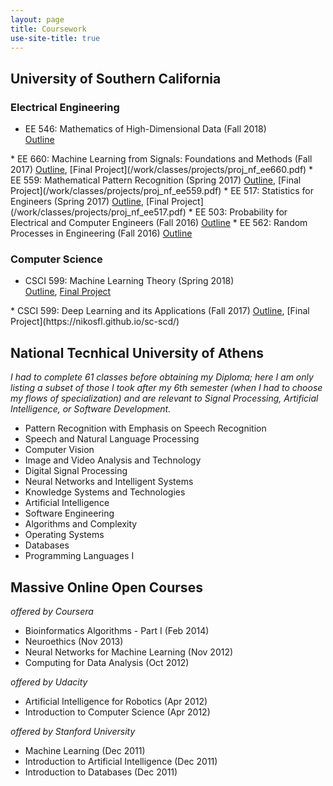 ```yaml
---
layout: page
title: Coursework
use-site-title: true
---
```


<script type="text/javascript">
function showOrHide(id) 
{
    var div = document.getElementById(id);
    if (div.style.display == "block") 
    {
        div.style.display = "none";
    }
    else 
    {
        div.style.display = "block";
    }
}
</script>

## University of Southern California
### Electrical Engineering
* EE 546: Mathematics of High-Dimensional Data (Fall 2018)  
<a href="javascript:showOrHide('syl_ee546');">Outline</a>  
<div style="display:none" id="syl_ee546">
<ol class="listing-grey" style="margin-left: 4%;">
  <li>Introduction to Mathematics of Data; Sample Applications; Optimization Basics</li>
  <li>Optimization for Modern Data Analysis I: First Order Methods, Accelerated Schemes</li>
  <li>Optimization for Modern Data Analysis II: Sub-Gradients and Non-Smooth Optimization, Incremental and Stochastic Schemes</li>
  <li>Basics of Concentration of Measure and High Dimensional Probability</li>
  <li>Non-Asymptotic Random Matrix Theory and Matrix Concentration</li>
  <li>Dimension Reduction, Sketching, and Applications</li>
  <li>Fast and Randomized Methods for Numerical Linear Algebra</li>
  <li>Clustering I: Matrix Perturbation Theory</li>
  <li>Clustering II: Spectral Algorithms, Application in Community Detection</li>
  <li>Linear Inverse Problems I: Compressive Sensing and Sparsity, Recommender Systems, Matrix Completion and Low-Rank Modeling</li>
  <li>Linear Inverse Problems II: Recovery of ne-scale Data from coarse-scale Measurements: Applications in Deblurring, Fluorescence Microscopy, Wireless Communications, Medical Imaging and Computer Vision</li>
  <li>Modern Theory of Linear Inverse Problems; Iterative Algorithms and Non-Convex Optimization; Phase Retrieval and Computational Imaging</li>
  <li>Discrete and Submodular Optimization and Learning</li>
  <li>Learning Representations; Sparse Coding; Word Embeddings</li>
  <li>Kernel Methods; “Shallow" and “Deep" Learning</li>
</ol>
</div>
* EE 660: Machine Learning from Signals: Foundations and Methods (Fall 2017)  
<a href="javascript:showOrHide('syl_ee660');">Outline</a>, [Final Project](/work/classes/projects/proj_nf_ee660.pdf)
<div style="display:none" id="syl_ee660">
<ol class="listing-grey" style="margin-left: 3%;">
    <li>Introduction to Machine Learning</li>
    <li>Key Issues and Concepts in Machine Learning</li>
    <li>Multidimensional Regression: Linear Regression, Maximum-Likelihood and MAP Estimation, Ridge Regression, Bayesian regression; Learning Linear and Non-Linear Relationships</li>
    <li>Review of Convexity and Optimization</li>
    <li>Logistic Regression</li>
    <li>Feasibility of Learning: Deterministic and Statistical Views; Hoeffding Inequality; Inductive Bias</li>
    <li>Complexity of Learning I: Generalization; Estimation of Error on New Data; Implications in Dataset Usage</li>
    <li>Complexity of Learning II: Bias-Variance Decomposition; Learning Curves; Overfitting</li>
    <li>Regularization; Feature Reduction; Sparsity</li>
    <li>Model Selection and Validation</li>
    <li>Boosting Techniques and Decision Trees</li>
    <li>Kernel Methods</li>
    <li>Semi-Supervised Learning for Classification</li>
    <li>Unsupervised Learning for Clustering: Statistical Techniques</li>
    <li>Unsupervised Learning for Clustering: Other Techniques</li>
</ol>
</div>
* EE 559: Mathematical Pattern Recognition (Spring 2017)  
<a href="javascript:showOrHide('syl_ee559');">Outline</a>, [Final Project](/work/classes/projects/proj_nf_ee559.pdf)
<div style="display:none" id="syl_ee559">
<ol class="listing-grey" style="margin-left: 3%;">
    <li>Basic Concepts in Pattern Recognition; A Paradigm in Pattern Recognition</li>
    <li>Distribution-Free Classification I: Classifier Design</li>
    <li>Distribution-Free Classification II: Training and Optimization for Supervised Learning</li>
    <li>Statistical Classification I: Statistics are Known - Bayes Decision Theory</li>
    <li>Statistical Classification II: Statistics are Partially Known - Parameter Estimation</li>
    <li>Statistical Classification III: Statistics are Unknown - Non-Parametric Techniques</li>
    <li>Statistical Classification IV: Supervised Learning</li>
    <li>Validation and Cross-Validation; Feature Selection and Reduction</li>
    <li>Artificial Neural Networks</li>
</ol>
</div>
* EE 517: Statistics for Engineers (Spring 2017)  
<a href="javascript:showOrHide('syl_ee517');">Outline</a>, [Final Project](/work/classes/projects/proj_nf_ee517.pdf)
<div style="display:none" id="syl_ee517">
<ol class="listing-grey" style="margin-left: 3%;">
    <li>Overview of Statistics; Probability Review</li>
    <li>Sampling Distributions</li>
    <li>Point Estimation</li>
    <li>Confidence Intervals</li>
    <li>Hypothesis Testing</li>
    <li>Tests for Probability Densities; Contingency Tables</li>
    <li>Sufficient Statistics; Cramer-Rao Bound; Ratio Hypothesis Tests</li>
    <li>Sequential Tests; Linear Regression; Heteroscedasticity</li>
    <li>Multiple Regression; Multicollinearity Diagnostics</li>
    <li>Model Building; Stepwise Regression; Statistical Process Control</li>
    <li>Other Regression Types; ANOVA</li>
    <li>Runs; Experimental Design; Bayesian Statistics</li>
    <li>Expectation-Maximization; Hierarchical Bayes and Gibbs Samplers; Non-Parametric/Robust Tools</li>
</ol>
</div>
* EE 503: Probability for Electrical and Computer Engineers (Fall 2016)  
<a href="javascript:showOrHide('syl_ee503');">Outline</a>
<div style="display:none" id="syl_ee503">
<ol class="listing-grey" style="margin-left: 3%;">
    <li>Logic and Sets; Sigma Algebras; Probability Axioms</li>
    <li>Independence; Total Probability; Bayes' Theorem</li>
    <li>Combinatorics; Binomial Theorem; Limits of Sequences</li>
    <li>Poisson Theorem; Negative Binomial; Formal Reasoning</li>
    <li>Random Variables; Densities and Cumulative Distributions</li>
    <li>Expectations and Moments of Random Variables</li>
    <li>Covariance; Correlation; Uncertainty Principles</li>
    <li>Stochastic Convergence; Laws of Large Numbers</li>
    <li>Conditional Expectations; Maximum Likelihood Estimation</li>
    <li>Transformed Densities; Random Sampling; Entropy</li>
    <li>Central Limit Theorem and Applications; Confidence Intervals</li>
    <li>Financial Engineering; Introduction to Martingales and Markov Chains</li>
    <li>Markov Chains: Estimation</li>
    <li>Markov Chains and Queues: Advanced Applications</li>
</ol>
</div>
* EE 562: Random Processes in Engineering (Fall 2016)  
<a href="javascript:showOrHide('syl_ee562');">Outline</a>
<div style="display:none" id="syl_ee562">
<ol class="listing-grey" style="margin-left: 3%;">
    <li>Definition of Random Processes: Random Variables, Random Vectors, Random Sequences, Random Waveforms, etc.</li>
    <li>Second Order Statistics: Properties of Correlation Functions</li>
    <li>Covariance Matrix Factorization; Eigenvalues - Eigenvectors; Causal Factoring and Whitening Concepts</li>
    <li>Gaussian Processes</li>
    <li>Simple Hypothesis Tests</li>
    <li>Linear Minimum-Mean-Square-Error Estimation; Orthogonality Principle</li>
    <li>Linear Operations on Random Processes; Convergence Concepts: Convolution, Integration, Differentiation</li>
    <li>Frequency Domain Analysis: Time Invariant Linear Operations</li>
    <li>Energy Spectra; Power Spectra; White Noise Approximations</li>
    <li>Linear Transformations of Wide-Sense Stationary Random Processes; Spectral Factorization; Applications</li>
    <li>Poisson Distributed Events in Time; Campbell’s Theorem</li>
    <li>Karhuenen-Loeve Expansions of Finite Intervals</li>
    <li>Narrowband Process Representations</li>
    <li>Time Averages; Ergodicity</li>
</ol>
</div>

### Computer Science
* CSCI 599: Machine Learning Theory (Spring 2018)  
<a href="javascript:showOrHide('syl_csci599b');">Outline</a>, [Final Project](/work/classes/projects/proj_nf_csci599b.pdf.pdf)
<div style="display:none" id="syl_csci599b">
<ol class="listing-grey" style="margin-left: 3%;">
    <li>Introduction to Machine Learning Theory; Supervised Learning</li>
    <li>Online Learning; Winnow Algorithm</li>
    <li>Perceptron Algorithm; Generic Bounds for Online Learning</li>
    <li>VC dimension; Weighted Majority</li>
    <li>PAC Learning Model; Online to PAC Conversion</li>
    <li>VC Dimension; Sample Complexity of PAC Learning</li>
    <li>Weak and Strong Learning</li>
    <li>Boosting</li>
    <li>PAC Learning with Noise: Random Classification Noise, Malicious Noise</li>
    <li>Statistical Query (SQ) Learning; Simulating SQ Queries in the Presence of Random Classification Noise</li>
    <li>Adaboost Algorithm and Analysis</li>
</ol>
</div>
* CSCI 599: Deep Learning and its Applications (Fall 2017)  
 <a href="javascript:showOrHide('syl_csci599');">Outline</a>, [Final Project](https://nikosfl.github.io/sc-scd/)
<div style="display:none" id="syl_csci599">
<ol class="listing-grey" style="margin-left: 3%;">
    <li>Machine Learning Review</li>
    <li>Loss Functions and Optimization; Feed Forward Neural Networks</li>
    <li>Convolutional Neural Networks (CNNs)</li>
    <li>Training Neural Networks</li>
    <li>CNN Architectures</li>
    <li>Deep Learning Software</li>
    <li>Recurrent Neural Networks</li>
    <li>Generative Adversarial Networks (GANs)</li>
    <li>Variational Autoencoders</li>
    <li>PixelRNN; PixelCNN</li>
    <li>Deep Reinforcement Learning</li>
    <li>InfoGAN; CycleGAN</li>
    <li>Attention Networks; Relational Networks; Memory Networks</li>
    <li>AlphaGo; AlphaGo Zero</li>
    <li>Imitation Learning</li>
</ol>
</div>

## National Tecnhical University of Athens
*I had to complete 61 classes before obtaining my Diploma; here I am only listing a subset of those I took after my 6th semester (when I had to choose my flows of specialization) and are relevant to Signal Processing, Artificial Intelligence, or Software Development.* 
* Pattern Recognition with Emphasis on Speech Recognition 
* Speech and Natural Language Processing 
* Computer Vision 
* Image and Video Analysis and Technology
* Digital Signal Processing
* Neural Networks and Intelligent Systems 
* Knowledge Systems and Technologies 
* Artificial Intelligence  
* Software Engineering 
* Algorithms and Complexity
* Operating Systems 
* Databases 
* Programming Languages I
<!-- * Physiological Systems Modeling, Simulation, and Control * Optimization Techniques and Control Applications * Graph Theory -->
<!-- * Applied Mathematics - Calculus of Variations * Biomedical Technology Laboratory * Electromagnetic Compatibility -->
<!-- * Mathematical Logic for Computer Science * Control Systems Design -->

## Massive Online Open Courses
*offered by Coursera*
* Bioinformatics Algorithms - Part I (Feb 2014)
* Neuroethics (Nov 2013)
* Neural Networks for Machine Learning (Nov 2012)
* Computing for Data Analysis (Oct 2012)  

*offered by Udacity*
* Artificial Intelligence for Robotics (Apr 2012)
* Introduction to Computer Science (Apr 2012)  

*offered by Stanford University*
* Machine Learning (Dec 2011)  
* Introduction to Artificial Intelligence (Dec 2011) 
* Introduction to Databases (Dec 2011) 

<!--[[Syllabus](/work/classes/syllabus/syl_ee546.pdf)]-->  
<!--[[Syllabus](/work/classes/syllabus/syl_ee660.pdf)], [[Final Project](/work/classes/projects/proj_nf_ee660.pdf)]-->
<!-- [[Syllabus](/work/classes/syllabus/syl_ee559.pdf)], [[Final Project](/work/classes/projects/proj_nf_ee559.pdf)] -->
<!-- [[Syllabus](/work/classes/syllabus/syl_ee517.pdf)], [[Final Project](/work/classes/projects/proj_nf_ee517.pdf)] -->
<!-- [[Syllabus](/work/classes/syllabus/syl_ee503.pdf)] -->
<!-- [[Syllabus](/work/classes/syllabus/syl_ee562.pdf)] -->
<!-- [[Syllabus](http://www.iliasdiakonikolas.org/teaching/Spring18/CSCI599.html)], [[Final Project](/work/classes/projects/proj_nf_csci599b.pdf)] -->
<!-- [[Syllabus](/work/classes/syllabus/syl_ee599.pdf)], [[Final Project](https://nikosfl.github.io/sc-scd/)] -->
